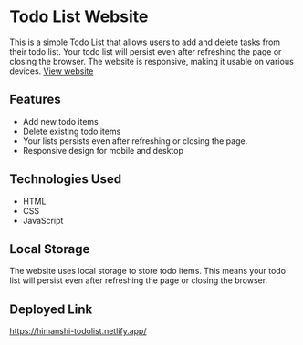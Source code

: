# Todo List Website

This is a simple Todo List that allows users to add and delete tasks from their todo list. Your todo list will persist even after refreshing the page or closing the browser. The website is responsive, making it usable on various devices. <a href="https://himanshi-todolist.netlify.app/"> View website </a>

## Features

- Add new todo items
- Delete existing todo items
- Your lists persists even after refreshing or closing the page.
- Responsive design for mobile and desktop

## Technologies Used

- HTML
- CSS
- JavaScript

## Local Storage
The website uses local storage to store todo items. This means your todo list will persist even after refreshing the page or closing the browser.

## Deployed Link

https://himanshi-todolist.netlify.app/
